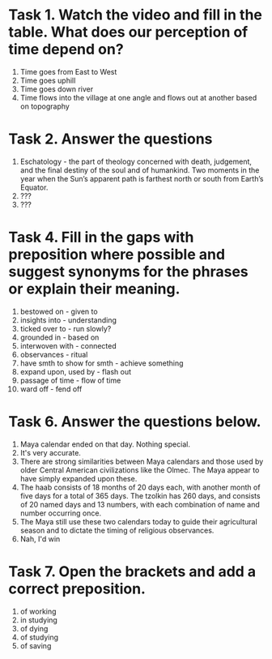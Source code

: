 # Task 1. Watch the video and fill in the table. What does our perception of time depend on?
1) Time goes from East to West
2) Time goes uphill
3) Time goes down river
4) Time flows into the village at one angle and flows out at another based on topography
# Task 2. Answer the questions
1) Eschatology - the part of theology concerned with death, judgement, and the final destiny of the soul and of humankind.  Two moments in the year when the Sun’s apparent path is farthest north or south from Earth’s Equator.
2) ???
3) ???
# Task 4. Fill in the gaps with preposition where possible and suggest synonyms for the phrases or explain their meaning. 
1) bestowed on - given to
2) insights into - understanding
3) ticked over to - run slowly?
4) grounded in - based on
5) interwoven with - connected
6) observances - ritual
7) have smth to show for smth - achieve something
8) expand upon, used by - flash out
9) passage of time - flow of time
10) ward off - fend off
# Task 6. Answer the questions below.
1) Maya calendar ended on that day. Nothing special.
2) It's very accurate.
3) There are strong similarities between Maya calendars and those used by older Central American civilizations like the Olmec. The Maya appear to have simply expanded upon these.
4) The haab consists of 18 months of 20 days each, with another month of five days for a total of 365 days. The tzolkin has 260 days, and consists of 20 named days and 13 numbers, with each combination of name and number occurring once.
5) The Maya still use these two calendars today to guide their agricultural season and to dictate the timing of religious observances. 
6) Nah, I'd win
# Task 7. Open the brackets and add a correct preposition.
1) of working
2) in studying
3) of dying
4) of studying
5) of saving